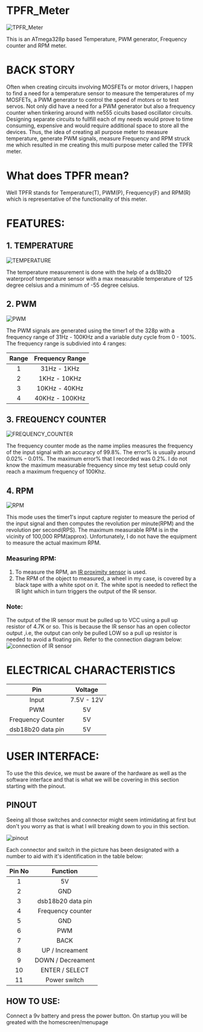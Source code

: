 # TPFR_Meter
![TPFR_Meter](/Images/Thumbnail_1.jpg)

This is an ATmega328p based Temperature, PWM generator, Frequency counter and RPM meter. 
# BACK STORY
Often when creating circuits involving MOSFETs or motor drivers, I happen to find a need for a temperature sensor to measure the temperatures of my MOSFETs, a PWM generator to control the speed of motors or to test servos. Not only did have a need for a PWM generator but also a frequency counter when tinkering around with ne555 cicuits based oscillator circuits. Designing separate circuits to fullfill each of my needs would prove to time consuming, expensive and would require additional space to store all the devices. Thus, the idea of creating all purpose meter to measure temperature, generate PWM signals, measure Frequency and RPM struck me which resulted in me creating this multi purpose meter called the TPFR meter. 

# What does TPFR mean?
Well TPFR stands for Temperature(T), PWM(P), Frequency(F) and RPM(R) which is representative of the functionality of this meter.

# FEATURES: 
## 1. TEMPERATURE
![TEMPERATURE](/Images/Temperature.jpg)

The temperature measurement is done with the help of a ds18b20 waterproof temperature sensor with a max measurable temperature of 125 degree celsius and a minimum of -55 degree celsius.

## 2. PWM
![PWM](/Images/PWM.jpg)

The PWM signals are generated using the timer1 of the 328p with a frequency range of 31Hz - 100KHz and a variable duty cycle from 0 - 100%.
The frequency range is subdivied into 4 ranges:

| Range | Frequency Range |
| :---: | :---: |
| 1 | 31Hz - 1KHz |
| 2 | 1KHz - 10KHz |
| 3 | 10KHz - 40KHz |
| 4 | 40KHz - 100KHz |

## 3. FREQUENCY COUNTER
![FREQUENCY_COUNTER](/Images/frequency_2.jpg)

The frequency counter mode as the name implies measures the frequency of the input signal with an accuracy of 99.8%. The error% is usually around 0.02% - 0.01%. The maximum error% that I recorded was 0.2%. I do not know the maximum measurable frequency since my test setup could only reach a maximum frequency of 100Khz.

## 4. RPM
![RPM](/Images/RPM_2.jpg)

This mode uses the timer1's input capture register to measure the period of the input signal and then computes the revolution per minute(RPM) and the revolution per second(RPS). The maximum measurable RPM is in the vicinity of 100,000 RPM(approx). Unfortunately, I do not have the equipment to measure the actual maximum RPM.

 ### Measuring RPM:
 1. To measure the RPM, an [IR proximity sensor](https://hackster.imgix.net/uploads/attachments/471152/obstacle-avoidance-tracking-infrared-sensor-module_S9CxCA7UqZ.jpg?auto=compress&w=900&h=675&fit=min&fm=jpg) is used.
 2. The RPM of the object to measured, a wheel in my case, is covered by a black tape with a white spot on it. The white spot is needed to reflect the IR light which in turn triggers the output of the IR sensor.
 
 ### Note: 
 The output of the IR sensor must be pulled up to VCC using a pull up resistor of 4.7K or so. This is because the IR sensor has an open collector output ,i.e, the output can only be pulled LOW so a pull up resistor is needed to avoid a floating pin. Refer to the connection diagram below: ![connection of IR sensor](Images/IR_sensor_connection.jpg)
 
# ELECTRICAL CHARACTERISTICS
 | Pin | Voltage |
 | :---: | :---: |
 | Input | 7.5V - 12V |
 | PWM | 5V |
 | Frequency Counter | 5V |
 | dsb18b20 data pin | 5V |

# USER INTERFACE: 
To use the this device, we must be aware of the hardware as well as the software interface and that is what we will be covering in this section starting with the pinout.

## PINOUT
 Seeing all those switches and connector might seem intimidating at first but don't you worry as that is what I will breaking down   to you in this section.
 
 ![pinout](Images/pinout.jpg)
 
 Each connector and switch in the picture has been designated with a number to aid with it's identification in the table below:
 
 | Pin No | Function |
 | :----: | :------: |
 | 1 | 5V |
 | 2 | GND |
 | 3 | dsb18b20 data pin |
 | 4 | Frequency counter |
 | 5 | GND |
 | 6 | PWM |
 | 7 | BACK |
 | 8 | UP / Increament |
 | 9 | DOWN / Decreament |
 | 10 | ENTER / SELECT |
 | 11 | Power switch |
 
 ## HOW TO USE:
Connect a 9v battery and press the power button. On startup you will be greated with the homescreen/menupage

